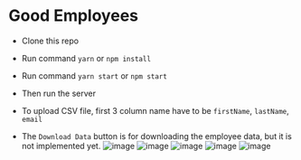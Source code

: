 # Good Employees
  * Clone this repo
  * Run command `yarn` or `npm install`
  * Run command `yarn start` or `npm start`

  * Then run the server
  * To upload CSV file, first 3 column name have to be `firstName`, `lastName`, `email`
  * The `Download Data` button is for downloading the employee data, but it is not implemented yet.
![image](https://user-images.githubusercontent.com/57805696/151659370-7c04d845-235a-4ef6-a775-777dff214163.png)
![image](https://user-images.githubusercontent.com/57805696/151659383-36c73eb5-40e7-426d-8cb9-de1b62a746a1.png)
![image](https://user-images.githubusercontent.com/57805696/151659403-f65097c1-6862-418b-bf9a-932a86b86202.png)
![image](https://user-images.githubusercontent.com/57805696/151659426-5a9faccd-7d9b-4897-a8e4-f6c9703708bc.png)
![image](https://user-images.githubusercontent.com/57805696/151661052-7681f0a7-d26f-473b-b1a3-256be7f63f95.png)
